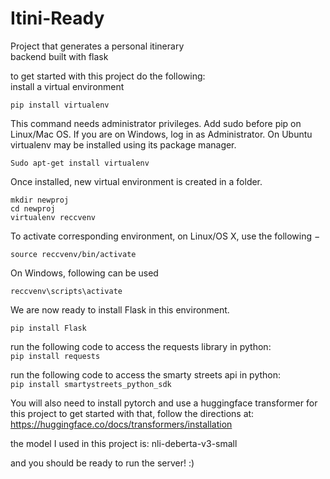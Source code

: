 # Itini-Ready

Project that generates a personal itinerary  
backend built with flask

to get started with this project do the following:  
install a virtual environment

`pip install virtualenv`

This command needs administrator privileges. Add sudo before pip on Linux/Mac OS. If you are on Windows, log in as Administrator. On Ubuntu virtualenv may be installed using its package manager.

`Sudo apt-get install virtualenv`

Once installed, new virtual environment is created in a folder.

```
mkdir newproj
cd newproj
virtualenv reccvenv
```

To activate corresponding environment, on Linux/OS X, use the following −

`source reccvenv/bin/activate`

On Windows, following can be used

`reccvenv\scripts\activate`

We are now ready to install Flask in this environment.

`pip install Flask`

run the following code to access the requests library in python:  
`pip install requests`

run the following code to access the smarty streets api in python:  
`pip install smartystreets_python_sdk`

You will also need to install pytorch and use a huggingface transformer for this project
to get started with that, follow the directions at:
https://huggingface.co/docs/transformers/installation

the model I used in this project is:
nli-deberta-v3-small

and you should be ready to run the server! :)
